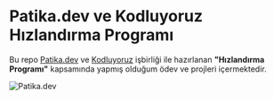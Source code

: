 # Patika.dev ve Kodluyoruz Hızlandırma Programı

Bu repo [Patika.dev](www.patika.dev) ve [Kodluyoruz](https://www.kodluyoruz.org) işbirliği ile hazırlanan __"Hızlandırma Programı"__ kapsamında yapmış olduğum ödev ve projleri içermektedir.

![Patika.dev](.gitignore/background.png)
